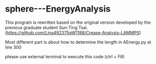 # sphere---EnergyAnalysis
This program is rewritten based on the original version developed by the previous graduate student Sun-Ting Tsai. 
(https://github.com/Lina492375qW1188/Crease-Analysis-LAMMPS)

Most different part is about how to determine the length in AEnergy.py at line 300

please use external terminal to execute this code (ctrl + F6)
